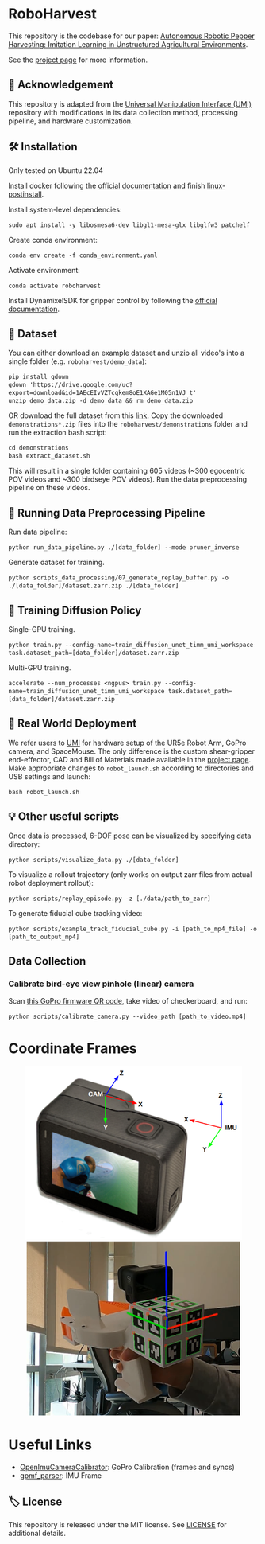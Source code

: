 # RoboHarvest
This repository is the codebase for our paper: [Autonomous Robotic Pepper Harvesting: Imitation Learning in Unstructured Agricultural Environments](https://arxiv.org/abs/2411.09929).

See the [project page](https://kantor-lab.github.io/roboharvest/) for more information.

## 🙏 Acknowledgement
This repository is adapted from the [Universal Manipulation Interface (UMI)](https://github.com/real-stanford/universal_manipulation_interface) repository with modifications in its data collection method, processing pipeline, and hardware customization.   

## 🛠️ Installation 
Only tested on Ubuntu 22.04

Install docker following the [official documentation](https://docs.docker.com/engine/install/ubuntu/) and finish [linux-postinstall](https://docs.docker.com/engine/install/linux-postinstall/).

Install system-level dependencies:
```
sudo apt install -y libosmesa6-dev libgl1-mesa-glx libglfw3 patchelf
```

Create conda environment:
```
conda env create -f conda_environment.yaml
```

Activate environment:
```
conda activate roboharvest 
```

Install DynamixelSDK for gripper control by following the [official documentation](https://emanual.robotis.com/docs/en/software/dynamixel/dynamixel_sdk/download/#repository).

## 📂 Dataset
You can either download an example dataset and unzip all video's into a single folder (e.g. `roboharvest/demo_data`):
```
pip install gdown
gdown 'https://drive.google.com/uc?export=download&id=1AEcEIvVZTcqkem8oE1XAGe1M05n1VJ_t'
unzip demo_data.zip -d demo_data && rm demo_data.zip
```
OR download the full dataset from this [link](). 
Copy the downloaded `demonstrations*.zip` files into the `roboharvest/demonstrations` folder and run the extraction bash script:
```
cd demonstrations 
bash extract_dataset.sh
```
This will result in a single folder containing 605 videos (~300 egocentric POV videos and ~300 birdseye POV videos). Run the data preprocessing pipeline on these videos. 

## 🏃 Running Data Preprocessing Pipeline
Run data pipeline:
```
python run_data_pipeline.py ./[data_folder] --mode pruner_inverse
```

Generate dataset for training.
```
python scripts_data_processing/07_generate_replay_buffer.py -o ./[data_folder]/dataset.zarr.zip ./[data_folder]
```

## 🚆 Training Diffusion Policy
Single-GPU training. 
```
python train.py --config-name=train_diffusion_unet_timm_umi_workspace task.dataset_path=[data_folder]/dataset.zarr.zip
```

Multi-GPU training.
```
accelerate --num_processes <ngpus> train.py --config-name=train_diffusion_unet_timm_umi_workspace task.dataset_path=[data_folder]/dataset.zarr.zip
```

## 🦾 Real World Deployment
We refer users to [UMI](https://github.com/real-stanford/universal_manipulation_interface) for hardware setup of the UR5e Robot Arm, GoPro camera, and SpaceMouse. The only difference is the custom shear-gripper end-effector, CAD and Bill of Materials made available in the [project page](https://kantor-lab.github.io/roboharvest/). 
Make appropriate changes to `robot_launch.sh` according to directories and USB settings and launch:
```
bash robot_launch.sh
```

## 💡 Other useful scripts
Once data is processed, 6-DOF pose can be visualized by specifying data directory:
```
python scripts/visualize_data.py ./[data_folder]
```

To visualize a rollout trajectory (only works on output zarr files from actual robot deployment rollout):
```
python scripts/replay_episode.py -z [./data/path_to_zarr]
```

To generate fiducial cube tracking video:
```
python scripts/example_track_fiducial_cube.py -i [path_to_mp4_file] -o [path_to_output_mp4]
```

## Data Collection
### Calibrate bird-eye view pinhole (linear) camera
Scan [this GoPro firmware QR code](assets/QR_gopro_linear_mVr1440p60e0!NfL0hS0dR0aSv1q0oV0R1L0.png), take video of checkerboard, and run:
```
python scripts/calibrate_camera.py --video_path [path_to_video.mp4]
```

# Coordinate Frames
<p align="center">
  <img src="assets/gopro_coordinate_frame.png" alt="GOPRO Coordintate Frame" height="350"/>
  <img src="assets/cube_coordinate_frame.png" alt="Cube Coordintate Frame" height="350" />
</p>

# Useful Links
- [OpenImuCameraCalibrator](https://github.com/urbste/OpenImuCameraCalibrator): GoPro Calibration (frames and syncs)
- [gpmf_parser](https://gopro.github.io/gpmf-parser/): IMU Frame

## 🏷️ License
This repository is released under the MIT license. See [LICENSE](LICENSE) for additional details.